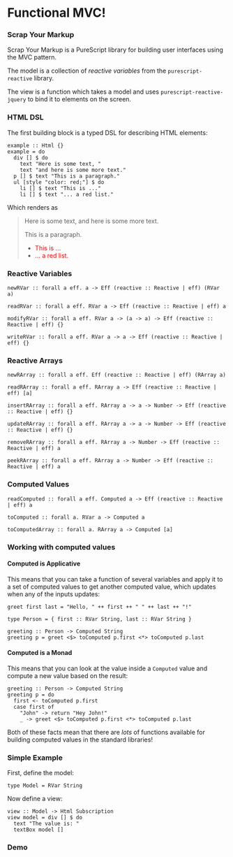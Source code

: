 # Functional MVC!

### Scrap Your Markup

Scrap Your Markup is a PureScript library for building user interfaces using the MVC pattern.

The model is a collection of _reactive variables_ from the `purescript-reactive` library.

The view is a function which takes a model and uses `purescript-reactive-jquery` to bind it to elements on the screen.

### HTML DSL

The first building block is a typed DSL for describing HTML elements:

```
example :: Html {}
example = do
  div [] $ do
    text "Here is some text, "
    text "and here is some more text."
  p [] $ text "This is a paragraph."
  ul [style "color: red;"] $ do
    li [] $ text "This is ..."
    li [] $ text "... a red list."
```

Which renders as

> Here is some text, and here is some more text.
> 
> This is a paragraph.
> 
> - <span style="color: red">This is ...</span>
> - <span style="color: red">... a red list.</span>

### Reactive Variables

    newRVar :: forall a eff. a -> Eff (reactive :: Reactive | eff) (RVar a)

    readRVar :: forall a eff. RVar a -> Eff (reactive :: Reactive | eff) a
    
    modifyRVar :: forall a eff. RVar a -> (a -> a) -> Eff (reactive :: Reactive | eff) {}

    writeRVar :: forall a eff. RVar a -> a -> Eff (reactive :: Reactive | eff) {}
    
### Reactive Arrays
    
    newRArray :: forall a eff. Eff (reactive :: Reactive | eff) (RArray a)
    
    readRArray :: forall a eff. RArray a -> Eff (reactive :: Reactive | eff) [a]

    insertRArray :: forall a eff. RArray a -> a -> Number -> Eff (reactive :: Reactive | eff) {}

    updateRArray :: forall a eff. RArray a -> a -> Number -> Eff (reactive :: Reactive | eff) {}

    removeRArray :: forall a eff. RArray a -> Number -> Eff (reactive :: Reactive | eff) a
    
    peekRArray :: forall a eff. RArray a -> Number -> Eff (reactive :: Reactive | eff) a
    
### Computed Values
    
    readComputed :: forall a eff. Computed a -> Eff (reactive :: Reactive | eff) a

    toComputed :: forall a. RVar a -> Computed a

    toComputedArray :: forall a. RArray a -> Computed [a]
    
### Working with computed values

#### Computed is Applicative

This means that you can take a function of several variables and apply it to a set of computed values to get another computed value, which updates when any of the inputs updates:

```
greet first last = "Hello, " ++ first ++ " " ++ last ++ "!"

type Person = { first :: RVar String, last :: RVar String }

greeting :: Person -> Computed String
greeting p = greet <$> toComputed p.first <*> toComputed p.last
```

#### Computed is a Monad

This means that you can look at the value inside a `Computed` value and compute a new value based on the result:

```
greeting :: Person -> Computed String
greeting p = do
  first <- toComputed p.first
  case first of
    "John" -> return "Hey John!"
    _ -> greet <$> toComputed p.first <*> toComputed p.last 
```

Both of these facts mean that there are _lots_ of functions available for building computed values in the standard libraries!

### Simple Example

First, define the model:

```
type Model = RVar String
```

Now define a view:

```
view :: Model -> Html Subscription
view model = div [] $ do
  text "The value is: "
  textBox model []
```

### Demo
